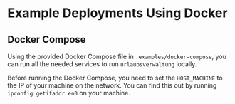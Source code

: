 # Example Deployments Using Docker

## Docker Compose

Using the provided Docker Compose file in `.examples/docker-compose`, you can run all the needed services to run `urlaubsverwaltung` locally.

Before running the Docker Compose, you need to set the `HOST_MACHINE` to the IP of your machine on the network. You can find this out by running `ipconfig getifaddr en0` on your machine. 
